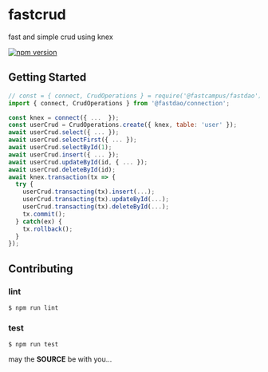# fastcrud

fast and simple crud using knex

[![npm version](https://badge.fury.io/js/%40fastcampus%2Ffastcrud.svg)](https://badge.fury.io/js/%40fastcampus%2Ffastcrud)

## Getting Started

```js
// const = { connect, CrudOperations } = require('@fastcampus/fastdao');
import { connect, CrudOperations } from '@fastdao/connection';

const knex = connect({ ...  });
const userCrud = CrudOperations.create({ knex, table: 'user' });
await userCrud.select({ ... });
await userCrud.selectFirst({ ... });
await userCrud.selectById(1);
await userCrud.insert({ ... });
await userCrud.updateById(id, { ... });
await userCrud.deleteById(id);
await knex.transaction(tx => {
  try {
    userCrud.transacting(tx).insert(...);
    userCrud.transacting(tx).updateById(...);
    userCrud.transacting(tx).deleteById(...);
    tx.commit();
  } catch(ex) {
    tx.rollback();
  }
});
```

## Contributing

### lint

```console
$ npm run lint
```

### test

```console
$ npm run test
```

may the **SOURCE** be with you...
